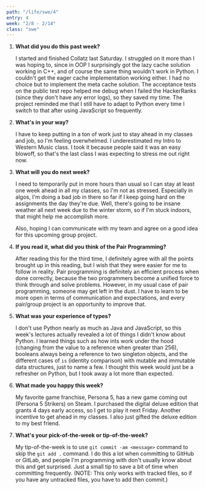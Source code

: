 ```yaml
---
path: "/life/swe/4"
entry: 4
week: "2/8 - 2/14"
class: "swe"
---
```


1. **What did you do this past week?**

    I started and finished Collatz last Saturday. I struggled on it more than I was hoping to, since in OOP I surprisingly got the lazy cache solution working in C++, and of course the same thing wouldn't work in Python. I couldn't get the eager cache implementation working either. I had no choice but to implement the meta cache solution. The acceptance tests on the public test repo helped me debug when I failed the HackerRanks (since they don't have any error logs), so they saved my time. The project reminded me that I still have to adapt to Python every time I switch to that after using JavaScript so frequently.

1. **What's in your way?**

    I have to keep putting in a ton of work just to stay ahead in my classes and job, so I'm feeling overwhelmed. I underestimated my Intro to Western Music class. I took it because people said it was an easy blowoff, so that's the last class I was expecting to stress me out right now.

1. **What will you do next week?**

    I need to temporarily put in more hours than usual so I can stay at least one week ahead in all my classes, so I'm not as stressed. Especially in algos, I'm doing a bad job in there so far if I keep going hard on the assignments the day they're due. Well, there's going to be insane weather all next week due to the winter storm, so if I'm stuck indoors, that might help me accomplish more.

    Also, hoping I can communicate with my team and agree on a good idea for this upcoming group project.

1. **If you read it, what did you think of the Pair Programming?**

    After reading this for the third time, I definitely agree with all the points brought up in this reading, but I wish that they were easier for me to follow in reality. Pair programming is definitely an efficient process when done correctly, because the two programmers become a unified force to think through and solve problems. However, in my usual case of pair programming, someone may get left in the dust. I have to learn to be more open in terms of communication and expectations, and every pair/group project is an opportunity to improve that.

1. **What was your experience of types?**

    I don't use Python nearly as much as Java and JavaScript, so this week's lectures actually revealed a lot of things I didn't know about Python. I learned things such as how ints work under the hood (changing from the value to a reference when greater than 256), booleans always being a reference to two singleton objects, and the different cases of `is` (identity comparison) with mutable and immutable data structures, just to name a few. I thought this week would just be a refresher on Python, but I took away a lot more than expected.

1. **What made you happy this week?**

    My favorite game franchise, Persona 5, has a new game coming out (Persona 5 Strikers) on Steam. I purchased the digital deluxe edition that grants 4 days early access, so I get to play it next Friday. Another incentive to get ahead in my classes. I also just gifted the deluxe edition to my best friend.

1. **What's your pick-of-the-week or tip-of-the-week?**

    My tip-of-the-week is to use `git commit -am <message>` command to skip the `git add .` command. I do this a lot when committing to GitHub or GitLab, and people I'm programming with don't usually know about this and get surprised. Just a small tip to save a bit of time when committing frequently. (NOTE: This only works with tracked files, so if you have any untracked files, you have to add then commit.)
